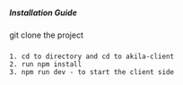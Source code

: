 ##### Installation Guide

git clone the project

###

    1. cd to directory and cd to akila-client
    2. run npm install
    3. npm run dev - to start the client side
